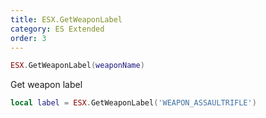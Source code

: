 ```yaml
---
title: ESX.GetWeaponLabel
category: ES Extended
order: 3
---
```


```lua
ESX.GetWeaponLabel(weaponName)
```

Get weapon label

```lua
local label = ESX.GetWeaponLabel('WEAPON_ASSAULTRIFLE')
```




